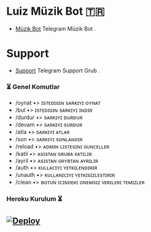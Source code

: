 # Luiz Müzik Bot 🇹🇷
- [Müzik Bot](https://t.me/LuizMusic_bot) Telegram Müzik Bot .

# Support 
- [Support](https://t.me/SohbetMaxTR) Telegram Support Grub .


### ⏳ Genel Komutlar
- /oynat •> ɪsᴛᴇᴅɪɢɪɴ sᴀʀᴋɪʏɪ ᴏʏɴᴀᴛ
- /bul •> ɪsᴛᴇᴅɪɢɪɴ sᴀʀᴋɪʏɪ ɪɴᴅɪʀ 
- /durdur •> sᴀʀᴋɪʏɪ ᴅᴜʀᴅᴜʀ
- /devam •> sᴀʀᴋɪʏɪ sᴜʀᴅᴜʀ
- /atla •> sᴀʀᴋɪʏɪ ᴀᴛʟᴀʀ 
- /son •> sᴀʀᴋɪʏɪ sᴏɴʟᴀɴᴅɪʀ
- /reload •> ᴀᴅᴍɪɴ ʟɪsᴛᴇsɪɴɪ ɢᴜɴᴄᴇʟʟᴇʀ 
- /katil •> ᴀsɪsᴛᴀɴ ɢʀᴜʙᴀ ᴋᴀᴛɪʟɪʀ
- /ayril •> ᴀsɪsᴛᴀɴ ɢʀʏʙᴛᴀɴ ᴀʏʀɪʟɪʀ
- /auth •> ᴋᴜʟʟᴀᴄɪʏɪ ʏᴇᴛᴋɪʟᴇɴᴅɪʀɪʀ
- /unauth •> ᴋᴜʟʟᴀɴɪᴄɪʏɪ ʏᴇᴛᴋɪsɪᴢʟᴇsᴛɪʀɪʀ
- /clean •> ʙᴏᴛᴜɴ ɪᴄɪɴᴅᴇᴋɪ ᴏɴᴇᴍsɪᴢ ᴠᴇʀɪʟᴇʀɪ ᴛᴇᴍɪᴢʟᴇʀ


### Heroku Kurulum ⏳
[![Deploy](https://www.herokucdn.com/deploy/button.svg)](https://heroku.com/deploy?template=https://github.com/leronbey2/Luizmuzik)
-
